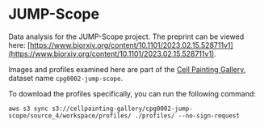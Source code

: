 # JUMP-Scope

Data analysis for the JUMP-Scope project. The preprint can be viewed here: [https://www.biorxiv.org/content/10.1101/2023.02.15.528711v1](https://www.biorxiv.org/content/10.1101/2023.02.15.528711v1). 

Images and profiles examined here are part of the [Cell Painting Gallery](https://github.com/broadinstitute/cellpainting-gallery), dataset name `cpg0002-jump-scope`.

To download the profiles specifically, you can run the following command:
```
aws s3 sync s3://cellpainting-gallery/cpg0002-jump-scope/source_4/workspace/profiles/ ./profiles/ --no-sign-request
```
